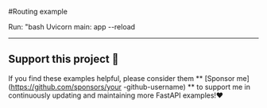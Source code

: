 #Routing example

Run:
"bash
Uvicorn main: app --reload

---
## Support this project 🙏
If you find these examples helpful, please consider them
** [Sponsor me] (https://github.com/sponsors/your -github-username) ** to support me in continuously updating and maintaining more FastAPI examples!❤️
